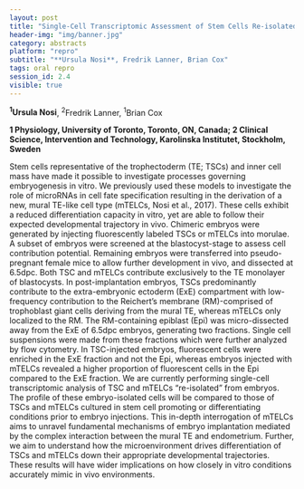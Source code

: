 ```yaml
---
layout: post
title: "Single-Cell Transcriptomic Assessment of Stem Cells Re-isolated from Murine Embryos to Determine the Influence of Microenvironments on Stem Cell Developmental Trajectories "
header-img: "img/banner.jpg"
category: abstracts
platform: "repro"
subtitle: "**Ursula Nosi**, Fredrik Lanner, Brian Cox"
tags: oral repro
session_id: 2.4
visible: true
---
```

**<sup>1</sup>Ursula Nosi**, <sup>2</sup>Fredrik Lanner, <sup>1</sup>Brian Cox

__1 Physiology, University of Toronto, Toronto, ON, Canada; 2 Clinical Science, Intervention and Technology, Karolinska Institutet, Stockholm, Sweden__

Stem cells representative of the trophectoderm (TE; TSCs) and inner cell mass have made it possible to investigate processes governing embryogenesis in vitro. We previously used these models to investigate the role of microRNAs in cell fate specification resulting in the derivation of a new, mural TE-like cell type (mTELCs, Nosi et al., 2017). These cells exhibit a reduced differentiation capacity in vitro, yet are able to follow their expected developmental trajectory in vivo. Chimeric embryos were generated by injecting fluorescently labeled TSCs or mTELCs into morulae. A subset of embryos were screened at the blastocyst-stage to assess cell contribution potential. Remaining embryos were transferred into pseudo-pregnant female mice to allow further development in vivo, and dissected at 6.5dpc. Both TSC and mTELCs contribute exclusively to the TE monolayer of blastocysts. In post-implantation embryos, TSCs predominantly contribute to the extra-embryonic ectoderm (ExE) compartment with low-frequency contribution to the Reichert’s membrane (RM)-comprised of trophoblast giant cells deriving from the mural TE, whereas mTELCs only localized to the RM. The RM-containing epiblast (Epi) was micro-dissected away from the ExE of 6.5dpc embryos, generating two fractions. Single cell suspensions were made from these fractions which were further analyzed by flow cytometry. In TSC-injected embryos, fluorescent cells were enriched in the ExE fraction and not the Epi, whereas embryos injected with mTELCs revealed a higher proportion of fluorescent cells in the Epi compared to the ExE fraction. We are currently performing single-cell transcriptomic analysis of TSC and mTELCs “re-isolated” from embryos. The profile of these embryo-isolated cells will be compared to those of TSCs and mTELCs cultured in stem cell promoting or differentiating conditions prior to embryo injections. This in-depth interrogation of mTELCs aims to unravel fundamental mechanisms of embryo implantation mediated by the complex interaction between the mural TE and endometrium. Further, we aim to understand how the microenvironment drives differentiation of TSCs and mTELCs down their appropriate developmental trajectories. These results will have wider implications on how closely in vitro conditions accurately mimic in vivo environments. 